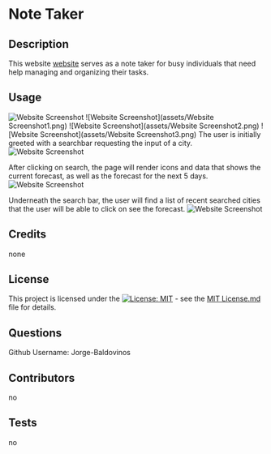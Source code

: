 # Note Taker

## Description
This website [website](https://note-taker-ikm1.onrender.com) serves as a note taker for busy individuals that need help managing and organizing their tasks.

## Usage
![Website Screenshot](assets/images/Website_Screenshot.png) ![Website Screenshot](assets/Website Screenshot1.png) ![Website Screenshot](assets/Website Screenshot2.png) ![Website Screenshot](assets/Website Screenshot3.png) 
The user is initially greeted with a searchbar requesting the input of a city.
![Website Screenshot](assets/images/website-screenshot.png)

After clicking on search, the page will render icons and data that shows the current forecast, as well as the forecast for the next 5 days.
![Website Screenshot](assets/images/website-screenshot2.png)

Underneath the search bar, the user will find a list of recent searched cities that the user will be able to click on see the forecast.
![Website Screenshot](assets/images/website-screenshot3.png)

## Credits
none

## License
This project is licensed under the [![License: MIT](https://img.shields.io/badge/License-MIT-yellow.svg)](https://opensource.org/licenses/MIT) - see the [MIT License.md](https://opensource.org/licenses/MIT) file for details.

## Questions
Github Username: Jorge-Baldovinos


## Contributors
no

## Tests
no
